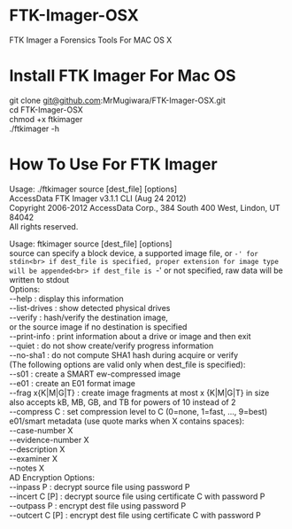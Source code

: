 # FTK-Imager-OSX
FTK Imager a Forensics Tools For MAC OS X
# Install FTK Imager For Mac OS 
git clone git@github.com:MrMugiwara/FTK-Imager-OSX.git<br>
cd FTK-Imager-OSX<br>
chmod +x ftkimager<br>
./ftkimager -h<br>

# How To Use For FTK Imager

Usage:  ./ftkimager source [dest_file] [options] <br>
AccessData FTK Imager v3.1.1 CLI (Aug 24 2012) <br>
Copyright 2006-2012 AccessData Corp., 384 South 400 West, Lindon, UT 84042 <br>
All rights reserved.<br>

Usage:  ftkimager source [dest_file] [options] <br>
source can specify a block device, a supported image file, or `-' for stdin<br>
if dest_file is specified, proper extension for image type will be appended<br>
if dest_file is `-' or not specified, raw data will be written to stdout<br>
Options:<br>
  --help        : display this information<br>
  --list-drives : show detected physical drives<br>
  --verify      : hash/verify the destination image,<br>
                  or the source image if no destination is specified<br>
  --print-info  : print information about a drive or image and then exit<br>
  --quiet       : do not show create/verify progress information<br>
  --no-sha1     : do not compute SHA1 hash during acquire or verify<br>
(The following options are valid only when dest_file is specified):<br>
  --s01         : create a SMART ew-compressed image<br>
  --e01         : create an E01 format image<br>
  --frag x{K|M|G|T} : create image fragments at most x {K|M|G|T} in size<br>
                  also accepts kB, MB, GB, and TB for powers of 10 instead of 2<br>
  --compress C  : set compression level to C (0=none, 1=fast, ..., 9=best)<br>
  e01/smart metadata (use quote marks when X contains spaces):<br>
    --case-number X<br>
    --evidence-number X<br>
    --description X<br>
    --examiner X<br>
    --notes X<br>
AD Encryption Options:<br>
  --inpass P      : decrypt source file using password P<br>
  --incert C [P]  : decrypt source file using certificate C with password P<br>
  --outpass P     : encrypt dest file using password P<br>
  --outcert C [P] : encrypt dest file using certificate C with password P<br>

